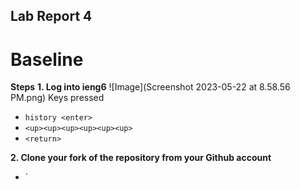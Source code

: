 ## Lab Report 4
# Baseline 
**Steps**
**1. Log into ieng6**
![Image](Screenshot 2023-05-22 at 8.58.56 PM.png)
Keys pressed
- `history <enter>`
- `<up><up><up><up><up><up>`
- `<return>`


**2. Clone your fork of the repository from your Github account**
- `
